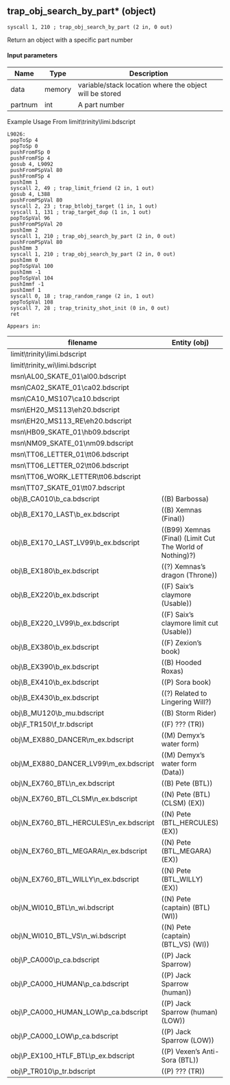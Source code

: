 ## trap_obj_search_by_part* (object)

`syscall 1, 210 ; trap_obj_search_by_part (2 in, 0 out)`

Return an object with a specific part number

#### Input parameters
| Name | Type | Description
|------|------|------------
| data   | memory   | variable/stack location where the object will be stored
| partnum   | int   | A part number


Example Usage From limit\trinity\limi.bdscript
```plaintext
L9026:
 popToSp 4
 popToSp 0
 pushFromFSp 0
 pushFromFSp 4
 gosub 4, L9092
 pushFromPSpVal 80
 pushFromFSp 4
 pushImm 1
 syscall 2, 49 ; trap_limit_friend (2 in, 1 out)
 gosub 4, L388
 pushFromPSpVal 80
 syscall 2, 23 ; trap_btlobj_target (1 in, 1 out)
 syscall 1, 131 ; trap_target_dup (1 in, 1 out)
 popToSpVal 96
 pushFromPSpVal 20
 pushImm 2
 syscall 1, 210 ; trap_obj_search_by_part (2 in, 0 out)
 pushFromPSpVal 80
 pushImm 3
 syscall 1, 210 ; trap_obj_search_by_part (2 in, 0 out)
 pushImm 0
 popToSpVal 100
 pushImm -1
 popToSpVal 104
 pushImmf -1
 pushImmf 1
 syscall 0, 18 ; trap_random_range (2 in, 1 out)
 popToSpVal 108
 syscall 7, 28 ; trap_trinity_shot_init (0 in, 0 out)
 ret
```





	Appears in:
| filename | Entity (obj)
|----------|-------------
| limit\trinity\limi.bdscript       |           
| limit\trinity_wi\limi.bdscript       |           
| msn\AL00_SKATE_01\al00.bdscript       |           
| msn\CA02_SKATE_01\ca02.bdscript       |           
| msn\CA10_MS107\ca10.bdscript       |           
| msn\EH20_MS113\eh20.bdscript       |           
| msn\EH20_MS113_RE\eh20.bdscript       |           
| msn\HB09_SKATE_01\hb09.bdscript       |           
| msn\NM09_SKATE_01\nm09.bdscript       |           
| msn\TT06_LETTER_01\tt06.bdscript       |           
| msn\TT06_LETTER_02\tt06.bdscript       |           
| msn\TT06_WORK_LETTER\tt06.bdscript       |           
| msn\TT07_SKATE_01\tt07.bdscript       |           
| obj\B_CA010\b_ca.bdscript       | ((B) Barbossa)          
| obj\B_EX170_LAST\b_ex.bdscript       | ((B) Xemnas (Final))          
| obj\B_EX170_LAST_LV99\b_ex.bdscript       | ((B99) Xemnas (Final) (Limit Cut The World of Nothing)?)          
| obj\B_EX180\b_ex.bdscript       | ((?) Xemnas’s dragon (Throne))          
| obj\B_EX220\b_ex.bdscript       | ((F) Saix’s claymore (Usable))          
| obj\B_EX220_LV99\b_ex.bdscript       | ((F) Saix’s claymore limit cut (Usable))          
| obj\B_EX380\b_ex.bdscript       | ((F) Zexion’s book)          
| obj\B_EX390\b_ex.bdscript       | ((B) Hooded Roxas)          
| obj\B_EX410\b_ex.bdscript       | ((P) Sora book)          
| obj\B_EX430\b_ex.bdscript       | ((?) Related to Lingering Will?)          
| obj\B_MU120\b_mu.bdscript       | ((B) Storm Rider)          
| obj\F_TR150\f_tr.bdscript       | ((F) ??? (TR))          
| obj\M_EX880_DANCER\m_ex.bdscript       | ((M) Demyx’s water form)          
| obj\M_EX880_DANCER_LV99\m_ex.bdscript       | ((M) Demyx’s water form (Data))          
| obj\N_EX760_BTL\n_ex.bdscript       | ((B) Pete (BTL))          
| obj\N_EX760_BTL_CLSM\n_ex.bdscript       | ((N) Pete (BTL) (CLSM) (EX))          
| obj\N_EX760_BTL_HERCULES\n_ex.bdscript       | ((N) Pete (BTL_HERCULES) (EX))          
| obj\N_EX760_BTL_MEGARA\n_ex.bdscript       | ((N) Pete (BTL_MEGARA) (EX))          
| obj\N_EX760_BTL_WILLY\n_ex.bdscript       | ((N) Pete (BTL_WILLY) (EX))          
| obj\N_WI010_BTL\n_wi.bdscript       | ((N) Pete (captain) (BTL) (WI))          
| obj\N_WI010_BTL_VS\n_wi.bdscript       | ((N) Pete (captain) (BTL_VS) (WI))          
| obj\P_CA000\p_ca.bdscript       | ((P) Jack Sparrow)          
| obj\P_CA000_HUMAN\p_ca.bdscript       | ((P) Jack Sparrow (human))          
| obj\P_CA000_HUMAN_LOW\p_ca.bdscript       | ((P) Jack Sparrow (human) (LOW))          
| obj\P_CA000_LOW\p_ca.bdscript       | ((P) Jack Sparrow (LOW))          
| obj\P_EX100_HTLF_BTL\p_ex.bdscript       | ((P) Vexen’s Anti-Sora (BTL))          
| obj\P_TR010\p_tr.bdscript       | ((P) ??? (TR))          



